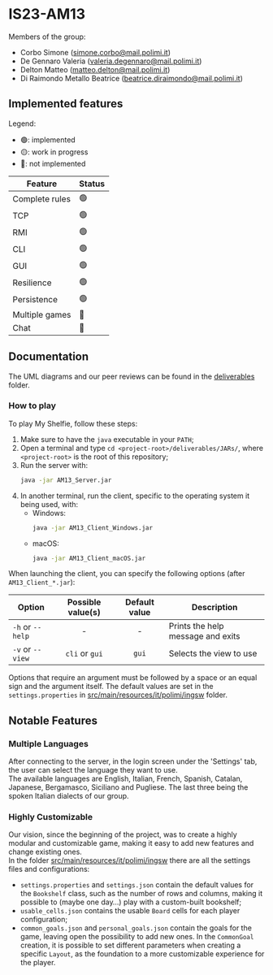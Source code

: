 # IS23-AM13

Members of the group:

- Corbo Simone (simone.corbo@mail.polimi.it)
- De Gennaro Valeria (valeria.degennaro@mail.polimi.it)
- Delton Matteo (matteo.delton@mail.polimi.it)
- Di Raimondo Metallo Beatrice (beatrice.diraimondo@mail.polimi.it)

## Implemented features

Legend:

- 🟢: implemented
- 🟡: work in progress
- 🔴: not implemented

| Feature        | Status |
|----------------|--------|
| Complete rules | 🟢     |
| TCP            | 🟢     |
| RMI            | 🟢     |
| CLI            | 🟢     |
| GUI            | 🟢     |
| Resilience     | 🟢     |
| Persistence    | 🟢     |
| Multiple games | 🔴     |
| Chat           | 🔴     |

## Documentation

The UML diagrams and our peer reviews can be found in the [deliverables](deliverables) folder.

### How to play

To play My Shelfie, follow these steps:

1. Make sure to have the `java` executable in your `PATH`;
2. Open a terminal and type `cd <project-root>/deliverables/JARs/`, where `<project-root>` is the root of this
   repository;
3. Run the server with:
    ```bash
    java -jar AM13_Server.jar
    ```
4. In another terminal, run the client, specific to the operating system it being used, with:
    - Windows:
        ```bash
        java -jar AM13_Client_Windows.jar
        ```
    - macOS:
       ```bash
       java -jar AM13_Client_macOS.jar
        ```

When launching the client, you can specify the following options (after `AM13_Client_*.jar`):

| Option           | Possible value(s) | Default value | Description                       |
|------------------|:-----------------:|:-------------:|-----------------------------------|
| `-h` or `--help` |         -         |       -       | Prints the help message and exits |
| `-v` or `--view` |  `cli` or `gui`   |     `gui`     | Selects the view to use           |

Options that require an argument must be followed by a space or an equal sign and the argument itself.
The default values are set in the `settings.properties`
in [src/main/resources/it/polimi/ingsw](src/main/resources/it/polimi/ingsw) folder.

## Notable Features

### Multiple Languages

After connecting to the server, in the login screen under the 'Settings' tab, the user can select the language they want
to use.\
The available languages are English, Italian, French, Spanish, Catalan, Japanese, Bergamasco, Siciliano and Pugliese.
The last three being the spoken Italian dialects of our group.

### Highly Customizable

Our vision, since the beginning of the project, was to create a highly modular and customizable game, making it easy to
add new features and change existing ones.\
In the folder [src/main/resources/it/polimi/ingsw](src/main/resources/it/polimi/ingsw) there are all the settings files
and configurations:

- `settings.properties` and `settings.json` contain the default values for the `Bookshelf` class, such as the number of
  rows and columns, making it possible to (maybe one day…) play with a custom-built bookshelf;
- `usable_cells.json` contains the usable `Board` cells for each player configuration;
- `common_goals.json` and `personal_goals.json` contain the goals for the game, leaving open the possibility to add new
  ones.
  In the `CommonGoal` creation, it is possible to set different parameters when creating a specific `Layout`, as the
  foundation to a more customizable experience for the player.

